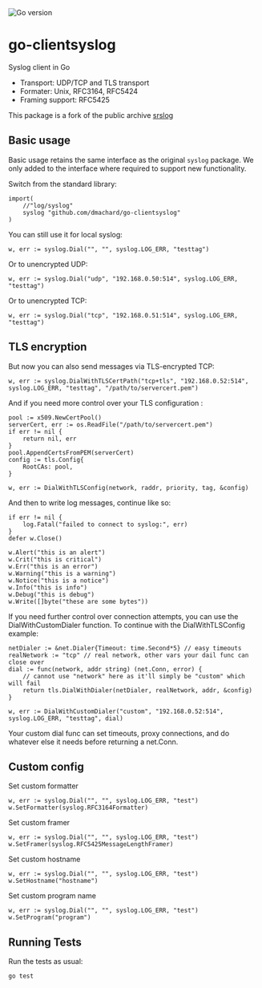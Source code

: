 <img src="https://img.shields.io/badge/go%20version-min%201.21-green" alt="Go version"/>

# go-clientsyslog

Syslog client in Go

- Transport: UDP/TCP and TLS transport
- Formater: Unix, RFC3164, RFC5424
- Framing support: RFC5425

This package is a fork of the public archive [srslog](https://github.com/RackSec/srslog)

## Basic usage

Basic usage retains the same interface as the original `syslog` package. We
only added to the interface where required to support new functionality.

Switch from the standard library:

```golang
import(
    //"log/syslog"
    syslog "github.com/dmachard/go-clientsyslog"
)
```

You can still use it for local syslog:

```golang
w, err := syslog.Dial("", "", syslog.LOG_ERR, "testtag")
```

Or to unencrypted UDP:

```golang
w, err := syslog.Dial("udp", "192.168.0.50:514", syslog.LOG_ERR, "testtag")
```

Or to unencrypted TCP:

```golang
w, err := syslog.Dial("tcp", "192.168.0.51:514", syslog.LOG_ERR, "testtag")
```

## TLS encryption

But now you can also send messages via TLS-encrypted TCP:

```golang
w, err := syslog.DialWithTLSCertPath("tcp+tls", "192.168.0.52:514", syslog.LOG_ERR, "testtag", "/path/to/servercert.pem")
```

And if you need more control over your TLS configuration :

```golang
pool := x509.NewCertPool()
serverCert, err := os.ReadFile("/path/to/servercert.pem")
if err != nil {
    return nil, err
}
pool.AppendCertsFromPEM(serverCert)
config := tls.Config{
    RootCAs: pool,
}

w, err := DialWithTLSConfig(network, raddr, priority, tag, &config)
```


And then to write log messages, continue like so:

```golang
if err != nil {
    log.Fatal("failed to connect to syslog:", err)
}
defer w.Close()

w.Alert("this is an alert")
w.Crit("this is critical")
w.Err("this is an error")
w.Warning("this is a warning")
w.Notice("this is a notice")
w.Info("this is info")
w.Debug("this is debug")
w.Write([]byte("these are some bytes"))
```

If you need further control over connection attempts, you can use the DialWithCustomDialer
function. To continue with the DialWithTLSConfig example:

```golang
netDialer := &net.Dialer{Timeout: time.Second*5} // easy timeouts
realNetwork := "tcp" // real network, other vars your dail func can close over
dial := func(network, addr string) (net.Conn, error) {
    // cannot use "network" here as it'll simply be "custom" which will fail
    return tls.DialWithDialer(netDialer, realNetwork, addr, &config)
}

w, err := DialWithCustomDialer("custom", "192.168.0.52:514", syslog.LOG_ERR, "testtag", dial)
```

Your custom dial func can set timeouts, proxy connections, and do whatever else it needs before returning a net.Conn.

## Custom config

Set custom formatter

```golang
w, err := syslog.Dial("", "", syslog.LOG_ERR, "test")
w.SetFormatter(syslog.RFC3164Formatter)
```

Set custom framer

```golang
w, err := syslog.Dial("", "", syslog.LOG_ERR, "test")
w.SetFramer(syslog.RFC5425MessageLengthFramer)
```

Set custom hostname

```golang
w, err := syslog.Dial("", "", syslog.LOG_ERR, "test")
w.SetHostname("hostname")
```

Set custom program name

```golang
w, err := syslog.Dial("", "", syslog.LOG_ERR, "test")
w.SetProgram("program")
```

## Running Tests

Run the tests as usual:

```bash
go test
```
